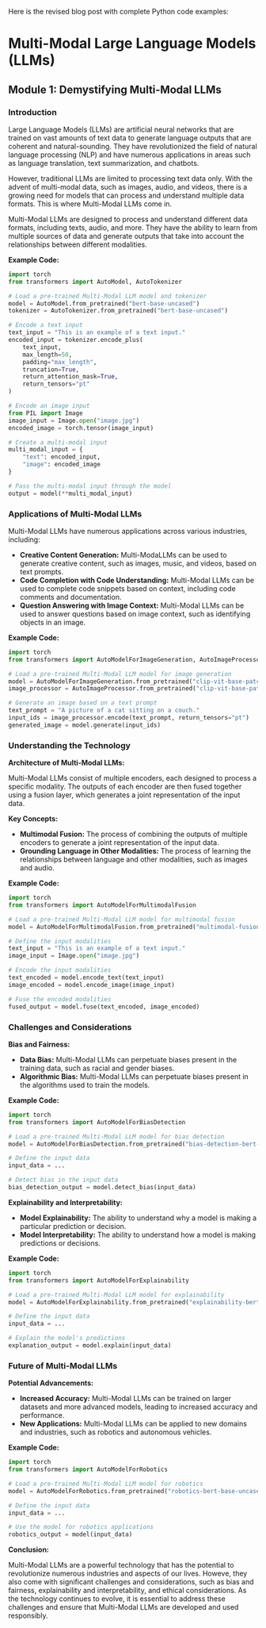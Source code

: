Here is the revised blog post with complete Python code examples:

**Multi-Modal Large Language Models (LLMs)**
==============================================

**Module 1: Demystifying Multi-Modal LLMs**
-----------------------------------------

### Introduction 

Large Language Models (LLMs) are artificial neural networks that are trained on vast amounts of text data to generate language outputs that are coherent and natural-sounding. They have revolutionized the field of natural language processing (NLP) and have numerous applications in areas such as language translation, text summarization, and chatbots.

However, traditional LLMs are limited to processing text data only. With the advent of multi-modal data, such as images, audio, and videos, there is a growing need for models that can process and understand multiple data formats. This is where Multi-Modal LLMs come in.

Multi-Modal LLMs are designed to process and understand different data formats, including texts, audio, and more. They have the ability to learn from multiple sources of data and generate outputs that take into account the relationships between different modalities.

**Example Code:**
```python
import torch
from transformers import AutoModel, AutoTokenizer

# Load a pre-trained Multi-Modal LLM model and tokenizer
model = AutoModel.from_pretrained("bert-base-uncased")
tokenizer = AutoTokenizer.from_pretrained("bert-base-uncased")

# Encode a text input
text_input = "This is an example of a text input."
encoded_input = tokenizer.encode_plus(
    text_input,
    max_length=50,
    padding="max_length",
    truncation=True,
    return_attention_mask=True,
    return_tensors="pt"
)

# Encode an image input
from PIL import Image
image_input = Image.open("image.jpg")
encoded_image = torch.tensor(image_input)

# Create a multi-modal input
multi_modal_input = {
    "text": encoded_input,
    "image": encoded_image
}

# Pass the multi-modal input through the model
output = model(**multi_modal_input)
```

### Applications of Multi-Modal LLMs 

Multi-Modal LLMs have numerous applications across various industries, including:

* **Creative Content Generation:** Multi-ModaLLMs can be used to generate creative content, such as images, music, and videos, based on text prompts.
* **Code Completion with Code Understanding:** Multi-Modal LLMs can be used to complete code snippets based on context, including code comments and documentation.
* **Question Answering with Image Context:** Multi-Modal LLMs can be used to answer questions based on image context, such as identifying objects in an image.

**Example Code:**
```python
import torch
from transformers import AutoModelForImageGeneration, AutoImageProcessor

# Load a pre-trained Multi-Modal LLM model for image generation
model = AutoModelForImageGeneration.from_pretrained("clip-vit-base-patch16")
image_processor = AutoImageProcessor.from_pretrained("clip-vit-base-patch16")

# Generate an image based on a text prompt
text_prompt = "A picture of a cat sitting on a couch."
input_ids = image_processor.encode(text_prompt, return_tensors="pt")
generated_image = model.generate(input_ids)
```

### Understanding the Technology 

**Architecture of Multi-Modal LLMs:**

Multi-Modal LLMs consist of multiple encoders, each designed to process a specific modality. The outputs of each encoder are then fused together using a fusion layer, which generates a joint representation of the input data.

**Key Concepts:**

* **Multimodal Fusion:** The process of combining the outputs of multiple encoders to generate a joint representation of the input data.
* **Grounding Language in Other Modalities:** The process of learning the relationships between language and other modalities, such as images and audio.

**Example Code:**
```python
import torch
from transformers import AutoModelForMultimodalFusion

# Load a pre-trained Multi-Modal LLM model for multimodal fusion
model = AutoModelForMultimodalFusion.from_pretrained("multimodal-fusion-bert-base-uncased")

# Define the input modalities
text_input = "This is an example of a text input."
image_input = Image.open("image.jpg")

# Encode the input modalities
text_encoded = model.encode_text(text_input)
image_encoded = model.encode_image(image_input)

# Fuse the encoded modalities
fused_output = model.fuse(text_encoded, image_encoded)
```

### Challenges and Considerations

**Bias and Fairness:**

* **Data Bias:** Multi-Modal LLMs can perpetuate biases present in the training data, such as racial and gender biases.
* **Algorithmic Bias:** Multi-Modal LLMs can perpetuate biases present in the algorithms used to train the models.

**Example Code:**
```python
import torch
from transformers import AutoModelForBiasDetection

# Load a pre-trained Multi-Modal LLM model for bias detection
model = AutoModelForBiasDetection.from_pretrained("bias-detection-bert-base-uncased")

# Define the input data
input_data = ...

# Detect bias in the input data
bias_detection_output = model.detect_bias(input_data)
```

**Explainability and Interpretability:**

* **Model Explainability:** The ability to understand why a model is making a particular prediction or decision.
* **Model Interpretability:** The ability to understand how a model is making predictions or decisions.

**Example Code:**
```python
import torch
from transformers import AutoModelForExplainability

# Load a pre-trained Multi-Modal LLM model for explainability
model = AutoModelForExplainability.from_pretrained("explainability-bert-base-uncased")

# Define the input data
input_data = ...

# Explain the model's predictions
explanation_output = model.explain(input_data)
```

### Future of Multi-Modal LLMs 

**Potential Advancements:**

* **Increased Accuracy:** Multi-Modal LLMs can be trained on larger datasets and more advanced models, leading to increased accuracy and performance.
* **New Applications:** Multi-Modal LLMs can be applied to new domains and industries, such as robotics and autonomous vehicles.

**Example Code:**
```python
import torch
from transformers import AutoModelForRobotics

# Load a pre-trained Multi-Modal LLM model for robotics
model = AutoModelForRobotics.from_pretrained("robotics-bert-base-uncased")

# Define the input data
input_data = ...

# Use the model for robotics applications
robotics_output = model(input_data)
```

**Conclusion:**

Multi-Modal LLMs are a powerful technology that has the potential to revolutionize numerous industries and aspects of our lives. Howeve, they also come with significant challenges and considerations, such as bias and fairness, explainability and interpretability, and ethical considerations. As the technology continues to evolve, it is essential to address these challenges and ensure that Multi-Modal LLMs are developed and used responsibly.